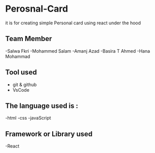 
# Perosnal-Card
it is for creating simple Personal card using react under the hood

## Team Member 
-Salwa Fkri
-Mohammed Salam
-Amanj Azad
-Basira T Ahmed
-Hana Mohammad

## Tool used 
- git & github
- VsCode

## The language used is :
-html
-css
-javaScript

## Framework or Library used
-React 
